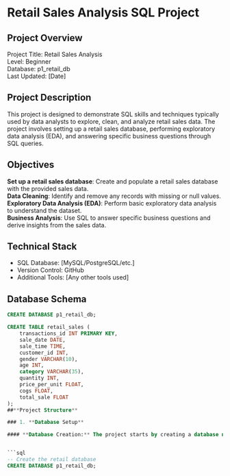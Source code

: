 # Retail Sales Analysis SQL Project

## Project Overview
Project Title: Retail Sales Analysis  
Level: Beginner  
Database: p1_retail_db  
Last Updated: [Date]

## Project Description
This project is designed to demonstrate SQL skills and techniques typically used by data analysts to explore, clean, and analyze retail sales data. The project involves setting up a retail sales database, performing exploratory data analysis (EDA), and answering specific business questions through SQL queries.

## Objectives
**Set up a retail sales database**: Create and populate a retail sales database with the provided sales data.  
**Data Cleaning**: Identify and remove any records with missing or null values.  
**Exploratory Data Analysis (EDA)**: Perform basic exploratory data analysis to understand the dataset.  
**Business Analysis**: Use SQL to answer specific business questions and derive insights from the sales data.  


## Technical Stack
- SQL Database: [MySQL/PostgreSQL/etc.]
- Version Control: GitHub
- Additional Tools: [Any other tools used]




## Database Schema
```sql
CREATE DATABASE p1_retail_db;

CREATE TABLE retail_sales (
    transactions_id INT PRIMARY KEY,
    sale_date DATE,    
    sale_time TIME,
    customer_id INT,    
    gender VARCHAR(10),
    age INT,
    category VARCHAR(35),
    quantity INT,
    price_per_unit FLOAT,    
    cogs FLOAT,
    total_sale FLOAT
);  
##**Project Structure**

### 1. **Database Setup**

#### **Database Creation:** The project starts by creating a database named p1_retail_db.


```sql
-- Create the retail database
CREATE DATABASE p1_retail_db;
